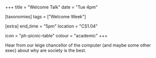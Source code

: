 +++
title = "Welcome Talk"
date = "Tue 4pm"

[taxonomies]
tags = ["Welcome Week"]

[extra]
end_time = "5pm"
location = "CS1.04"

icon = "ph-picnic-table"
colour = "academic"
+++

Hear from our leige chancellor of the computer (and maybe some other exec) about why are society is the best. 